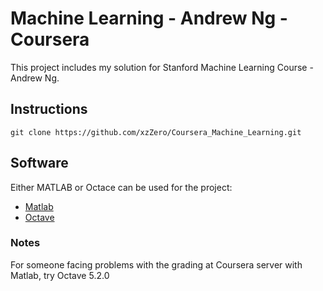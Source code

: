# Machine Learning - Andrew Ng - Coursera
This project includes my solution for Stanford Machine Learning Course - Andrew Ng.

## Instructions
```
git clone https://github.com/xzZero/Coursera_Machine_Learning.git
```

## Software
Either MATLAB or Octace can be used for the project:
* [Matlab](https://github.com/xzZero/Coursera_Machine_Learning.git)
* [Octave](https://www.gnu.org/software/octave/download.html)

### Notes
For someone facing problems with the grading at Coursera server with Matlab, try Octave 5.2.0
